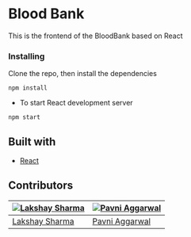 # Blood Bank

This is the frontend of the BloodBank based on React

### Installing

 Clone the repo, then install the dependencies

```
npm install
```

* To start React development server

```
npm start
```

## Built with

- [React](https://reactjs.org/)

## Contributors

| [![Lakshay Sharma](https://github.com/lakshay17244.png?size=100)](https://github.com/lakshay17244) | [![Pavni Aggarwal](https://github.com/PavniAggarwal.png?size=100)](https://github.com/PavniAggarwal) |
| --- | --- |
| [Lakshay Sharma](https://github.com/lakshay17244) | [Pavni Aggarwal](https://github.com/PavniAggarwal) |


